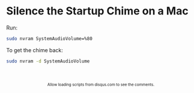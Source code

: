 # Silence the Startup Chime on a Mac

Run:

``` bash
sudo nvram SystemAudioVolume=%80
```

To get the chime back:

``` bash
sudo nvram -d SystemAudioVolume
```

<br/>
<ClientOnly>
<Disqus shortname="notes-maxie-xyz" />
</ClientOnly>

<br/>
<div style="text-align: center; font-size: x-small">
    Allow loading scripts from disqus.com to see the comments.
</div>
